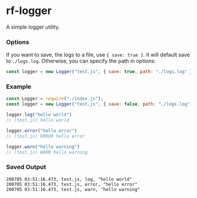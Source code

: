 # rf-logger

A simple logger utility.

### Options
If you want to save, the logs to a file, use `{ save: true }`.
It will default save to `./logs.log`.
Otherwise, you can specify the path in options:
```javascript 
const logger = new Logger("test.js", { save: true, path: "./logs.log" });
```


### Example
```javascript
const Logger = require("./index.js");
const logger = new Logger("test.js", { save: false, path: "./logs.log" });

logger.log("hello world")
// (test.js) hello world

logger.error("hello error")
// (test.js) ERROR hello error

logger.warn("hello warning")
// (test.js) WARN hello warning
```

### Saved Output
```
200705 03:51:16.473, test.js, log, "hello world"
200705 03:51:16.473, test.js, error, "hello error"
200705 03:51:16.473, test.js, warn, "hello warning"
```
 
